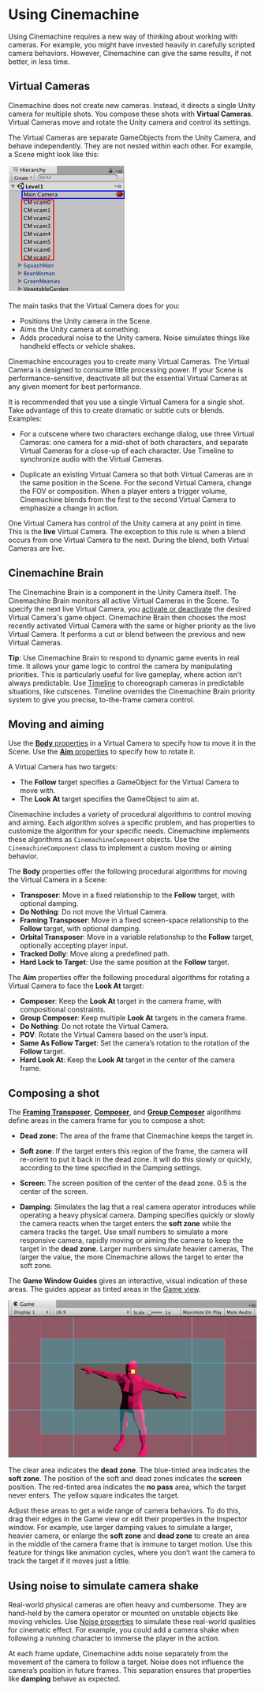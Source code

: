 # Using Cinemachine

Using Cinemachine requires a new way of thinking about working with cameras. For example, you might have invested heavily in carefully scripted camera behaviors. However, Cinemachine can give the same results, if not better, in less time.


## Virtual Cameras

Cinemachine does not create new cameras. Instead, it directs a single Unity camera for multiple shots. You compose these shots with __Virtual Cameras__. Virtual Cameras move and rotate the Unity camera and control its settings.

The Virtual Cameras are separate GameObjects from the Unity Camera, and behave independently. They are not nested within each other. For example, a Scene might look like this:

![A Scene containing a Unity camera with Cinemachine Brain (blue) and multiple Virtual Cameras (red)](images/CinemachineSceneHierarchy.png)

The main tasks that the Virtual Camera does for you:

* Positions the Unity camera in the Scene.
* Aims the Unity camera at something.
* Adds procedural noise to the Unity camera. Noise simulates things like handheld effects or vehicle shakes.

Cinemachine encourages you to create many Virtual Cameras. The Virtual Camera is designed to consume little processing power. If your Scene is performance-sensitive, deactivate all but the essential Virtual Cameras at any given moment for best performance.

It is recommended that you use a single Virtual Camera for a single shot. Take advantage of this to create dramatic or subtle cuts or blends. Examples:

* For a cutscene where two characters exchange dialog, use three Virtual Cameras: one camera for a mid-shot of both characters, and separate Virtual Cameras for a close-up of each character. Use Timeline to synchronize audio with the Virtual Cameras.

* Duplicate an existing Virtual Camera so that both Virtual Cameras are in the same position in the Scene. For the second Virtual Camera, change the FOV or composition. When a player enters a trigger volume, Cinemachine blends from the first to the second Virtual Camera to emphasize a change in action.

One Virtual Camera has control of the Unity camera at any point in time. This is the __live__ Virtual Camera. The exception to this rule is when a blend occurs from one Virtual Camera to the next. During the blend, both Virtual Cameras are live.

## Cinemachine Brain

The Cinemachine Brain is a component in the Unity Camera itself. The Cinemachine Brain monitors all active Virtual Cameras in the Scene. To specify the next live Virtual Camera, you [activate or deactivate](https://docs.unity3d.com/Manual/DeactivatingGameObjects.html) the desired Virtual Camera's game object. Cinemachine Brain then chooses the most recently activated Virtual Camera with the same or higher priority as the live Virtual Camera.  It performs a cut or blend between the previous and new Virtual Cameras.

**Tip**: Use Cinemachine Brain to respond to dynamic game events in real time. It allows your game logic to control the camera by manipulating priorities. This is particularly useful for live gameplay, where action isn’t always predictable. Use [Timeline](CinemachineTimeline.html) to choreograph cameras in predictable situations, like cutscenes. Timeline overrides the Cinemachine Brain priority system to give you precise, to-the-frame camera control.

## Moving and aiming

Use the [__Body__ properties](CinemachineVirtualCameraBody.html) in a Virtual Camera to specify how to move it in the Scene. Use the [__Aim__ properties](CinemachineVirtualCameraAim.html) to specify how to rotate it.

A Virtual Camera has two targets:

* The __Follow__ target specifies a GameObject for the Virtual Camera to move with.
* The __Look At__ target specifies the GameObject to aim at.

Cinemachine includes a variety of procedural algorithms to control moving and aiming. Each algorithm solves a specific problem, and has properties to customize the algorithm for your specific needs. Cinemachine implements these algorithms as `CinemachineComponent` objects. Use the `CinemachineComponent` class to implement a custom moving or aiming behavior.

The __Body__ properties offer the following procedural algorithms for moving the Virtual Camera in a Scene:

* __Transposer__: Move in a fixed relationship to the __Follow__ target, with optional damping.
* __Do Nothing__: Do not move the Virtual Camera.
* __Framing Transposer__: Move in a fixed screen-space relationship to the __Follow__ target, with optional damping.
* __Orbital Transposer__: Move in a variable relationship to the __Follow__ target, optionally accepting player input.
* __Tracked Dolly__: Move along a predefined path.
* __Hard Lock to Target__: Use the same position at the __Follow__ target.

The __Aim__ properties offer the following procedural algorithms for rotating a Virtual Camera to face the __Look At__ target:

* __Composer__: Keep the __Look At__ target in the camera frame, with compositional constraints.
* __Group Composer__: Keep multiple __Look At__ targets in the camera frame.
* __Do Nothing__: Do not rotate the Virtual Camera.
* __POV__: Rotate the Virtual Camera based on the user’s input.
* __Same As Follow Target__: Set the camera’s rotation to the rotation of the __Follow__ target.
* __Hard Look At__: Keep the __Look At__ target in the center of the camera frame.


## Composing a shot

The [__Framing Transposer__](CinemachineBodyFramingTransposer.html), [__Composer__](CinemachineAimComposer.html), and [__Group Composer__](CinemachineAimGroupComposer.html) algorithms define areas in the camera frame for you to compose a shot:

* __Dead zone__: The area of the frame that Cinemachine keeps the target in.

* __Soft zone__: If the target enters this region of the frame, the camera will re-orient to put it back in the dead zone.  It will do this slowly or quickly, according to the time specified in the Damping settings.

* __Screen__: The screen position of the center of the dead zone.  0.5 is the center of the screen.

* __Damping__: Simulates the lag that a real camera operator introduces while operating a heavy physical camera. Damping specifies quickly or slowly the camera reacts when the target enters the __soft zone__ while the camera tracks the target. Use small numbers to simulate a more responsive camera, rapidly moving or aiming the camera to keep the target in the __dead zone__. Larger numbers simulate heavier cameras, The larger the value, the more Cinemachine allows the target to enter the soft zone.

The __Game Window Guides__ gives an interactive, visual indication of these areas. The guides appear as tinted areas in the [Game view](https://docs.unity3d.com/Manual/GameView.html).

![Game Window Guides gives a visual indication of the damping, screen, soft zone, and dead zone](images/CinemachineGameWindowGuides.png)

The clear area indicates the __dead zone__. The blue-tinted area indicates the __soft zone__. The position of the soft and dead zones indicates the __screen__ position. The red-tinted area indicates the __no pass__ area, which the target never enters. The yellow square indicates the target.

Adjust these areas to get a wide range of camera behaviors. To do this, drag their edges in the Game view or edit their properties in the Inspector window. For example, use larger damping values to simulate a larger, heavier camera, or enlarge the __soft zone__ and __dead zone__ to create an area in the middle of the camera frame that is immune to target motion. Use this feature for things like animation cycles, where you don’t want the camera to track the target if it moves just a little.

## Using noise to simulate camera shake

Real-world physical cameras are often heavy and cumbersome. They are hand-held by the camera operator or mounted on unstable objects like moving vehicles. Use [Noise properties](CinemachineVirtualCameraNoise.html) to simulate these real-world qualities for cinematic effect. For example, you could add a camera shake when following a running character to immerse the player in the action.

At each frame update, Cinemachine adds noise separately from the movement of the camera to follow a target. Noise does not influence the camera’s position in future frames. This separation ensures that properties like __damping__ behave as expected.
